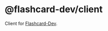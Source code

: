 # @flashcard-dev/client

Client for [Flashcard-Dev](https://github.com/ChrisTowles/flashcards-dev).

